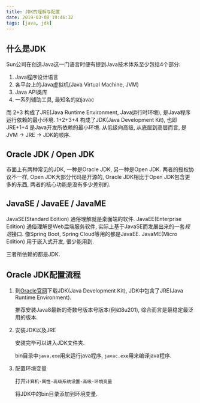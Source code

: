 ```yaml
---
title: JDK的理解与配置
date: 2019-03-08 19:46:32
tags: [java, jdk]
---
```


## 什么是JDK

Sun公司在创造Java这一门语言时便有提到Java技术体系至少包括4个部分:

1. Java程序设计语言
2. 各平台上的Java虚拟机(Java Virtual Machine, JVM)
3. Java API类库
4. 一系列辅助工具, 最知名的如javac

而 2+3 构成了JRE(Java Runtime Environment, Java运行时环境), 是Java程序运行依赖的最小环境.
1+2+3+4 构成了JDK(Java Development Kit), 也即 JRE+1+4 是Java开发所依赖的最小环境.
从低级向高级, 从底层到高层而言, 是JVM -> JRE -> JDK的顺序.
<!-- more -->

## Oracle JDK / Open JDK

市面上有两种常见的JDK, 一种是Oracle JDK, 另一种是Open JDK. 两者的授权协议不一样, Open JDK大部分代码是开源的, Oracle JDK相比于Open JDK包含更多的东西, 两者的核心功能是没有多少差别的.

## JavaSE / JavaEE / JavaME

JavaSE(Standard Edition) 通俗理解就是桌面端的软件.
JavaEE(Enterprise Edition) 通俗理解是Web后端服务软件, 实际上基于JavaSE而发展出来的一套*规范*接口. 像Spring Boot, Spring Cloud等用的都是JavaEE.
JavaME(Micro Edition) 用于嵌入式开发, 很少能用到.

三者所依赖的都是JDK.

## Oracle JDK配置流程

1. 到[Oracle官网](https://www.oracle.com/technetwork/java/javase/downloads/index.html)下载JDK(Java Development Kit), JDK中包含了JRE(Java Runtime Environment).

    推荐安装Java8最新的奇数号版本号版本(例如8u201), 综合而言是最稳定最泛用的版本.

2. 安装JDK以及JRE

   安装完毕可以进入JDK文件夹.

   bin目录中`java.exe`用来运行java程序, `javac.exe`用来编译java程序.

3. 配置环境变量

   打开`计算机-属性-高级系统设置-高级-环境变量`

   将JDK中的bin目录添加到环境变量.